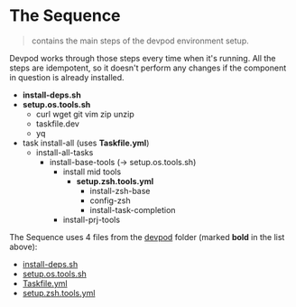 # The Sequence

> contains the main steps of the devpod environment setup.

Devpod works through those steps every time when it's running.
All the steps are idempotent, so it doesn't perform any changes if the component in question is already installed.

* **install-deps.sh**
* **setup.os.tools.sh**
  * curl wget git vim zip unzip
  * taskfile.dev
  * yq
* task install-all (uses **Taskfile.yml**)
  * install-all-tasks
    * install-base-tools (-> setup.os.tools.sh)
      * install mid tools
        * **setup.zsh.tools.yml**
          * install-zsh-base
          * config-zsh
          * install-task-completion
      * install-prj-tools

The Sequence uses 4 files from the [devpod](../devpod) folder (marked **bold** in the list above):

* [install-deps.sh](../devpod/install-deps.sh)
* [setup.os.tools.sh](../devpod/setup.os.tools.sh)
* [Taskfile.yml](../devpod/Taskfile.yml)
* [setup.zsh.tools.yml](../devpod/setup.zsh.tools.yml)
